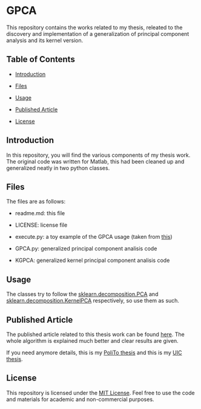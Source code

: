 # GPCA

 

This repository contains the works related to my thesis, releated to the discovery and implementation of a generalization of principal component analysis and its kernel version.
 

## Table of Contents

 

- [Introduction](#introduction)

- [Files](#files)

- [Usage](#usage)

- [Published Article](#published-article)

- [License](#license)

 

## Introduction

 

In this repository, you will find the various components of my thesis work. The original code was written for Matlab, this had been cleaned up and generalized neatly in two python classes.

 

## Files

 

The files are as follows:

 

* readme.md: this file

* LICENSE: license file

* execute.py: a toy example of the GPCA usage (taken from [this](https://scikit-learn.org/dev/auto_examples/decomposition/plot_pca_iris.html#sphx-glr-auto-examples-decomposition-plot-pca-iris-py))

* GPCA.py: generalized principal component analisis code

* KGPCA: generalized kernel principal component analisis code

 

## Usage

 

The classes try to follow the [sklearn.decomposition.PCA](https://scikit-learn.org/stable/modules/generated/sklearn.decomposition.PCA.html) and [sklearn.decomposition.KernelPCA](https://scikit-learn.org/stable/modules/generated/sklearn.decomposition.KernelPCA.html) respectively, so use them as such.

 

## Published Article

 

The published article related to this thesis work can be found [here](https://ieeexplore.ieee.org/abstract/document/9054154).
The whole algorithm is explained much better and clear results are given.

If you need anymore details, this is my [PoliTo thesis](https://webthesis.biblio.polito.it/13126/) and this is my [UIC thesis](https://indigo.uic.edu/articles/thesis/A_Generalization_of_Principal_Component_Analysis/13475391?file=25863297).

 

## License

 

This repository is licensed under the [MIT License](LICENSE). Feel free to use the code and materials for academic and non-commercial purposes.
